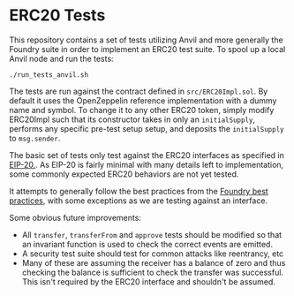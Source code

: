 # ERC20 Tests
This repository contains a set of tests utilizing Anvil and more generally the Foundry suite in order to implement an ERC20 test suite. To spool up a local Anvil node and run the tests:

```
./run_tests_anvil.sh
```

The tests are run against the contract defined in `src/ERC20Impl.sol`. By default it uses the OpenZeppelin reference implementation with a dummy name and symbol. To change it to any other ERC20 token, simply modify ERC20Impl such that its constructor takes in only an `initialSupply`, performs any specific pre-test setup setup, and deposits the `initialSupply` to `msg.sender`.

The basic set of tests only test against the ERC20 interfaces as specified in [EIP-20.](https://eips.ethereum.org/EIPS/eip-20). As EIP-20 is fairly minimal with many details left to implementation, some commonly expected ERC20 behaviors are not yet tested.

It attempts to generally follow the best practices from the [Foundry best practices](https://book.getfoundry.sh/guides/best-practices), with some exceptions as we are testing against an interface. 

Some obvious future improvements:
* All `transfer`, `transferFrom` and `approve` tests should be modified so that an invariant function is used to check the correct events are emitted. 
* A security test suite should test for common attacks like reentrancy, etc
* Many of these are assuming the receiver has a balance of zero and thus checking the balance is sufficient to check the transfer was successful. This isn't required by the ERC20 interface and shouldn't be assumed.